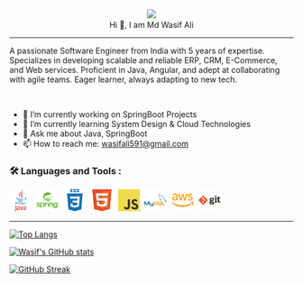 <div id="header" align="center">
  <img src="https://media.giphy.com/media/M9gbBd9nbDrOTu1Mqx/giphy.gif" width="100"/>
</div>
<div align="center">
Hi 👋, I am Md Wasif Ali
</div>

---

<!--
**wasifali591/wasifali591** is a ✨ _special_ ✨ repository because its `README.md` (this file) appears on your GitHub profile.

Here are some ideas to get you started:
-->
<p>
A passionate Software Engineer from India with 5 years of expertise. Specializes in developing scalable and reliable ERP, CRM, E-Commerce, and Web services. Proficient in Java, Angular, and adept at collaborating with agile teams. Eager learner, always adapting to new tech.
</p>
<div id="badges">
  <img src="https://komarev.com/ghpvc/?username=wasifali591&style=flat-square&color=blue" alt=""/>
</div>

- 🔭 I’m currently working on SpringBoot Projects
- 🌱 I’m currently learning System Design & Cloud Technologies
- 💬 Ask me about Java, SpringBoot
- 📫 How to reach me: wasifali591@gmail.com

### :hammer_and_wrench: Languages and Tools :
<div>
  <img src="https://github.com/devicons/devicon/blob/master/icons/java/java-original-wordmark.svg" title="Java" alt="Java" width="40" height="40"/>&nbsp;
  <img src="https://github.com/devicons/devicon/blob/master/icons/spring/spring-original-wordmark.svg" title="Spring" alt="Spring" width="40" height="40"/>&nbsp;
  <img src="https://github.com/devicons/devicon/blob/master/icons/css3/css3-plain-wordmark.svg"  title="CSS3" alt="CSS" width="40" height="40"/>&nbsp;
  <img src="https://github.com/devicons/devicon/blob/master/icons/html5/html5-original.svg" title="HTML5" alt="HTML" width="40" height="40"/>&nbsp;
  <img src="https://github.com/devicons/devicon/blob/master/icons/javascript/javascript-original.svg" title="JavaScript" alt="JavaScript" width="40" height="40"/>&nbsp;
  <img src="https://github.com/devicons/devicon/blob/master/icons/mysql/mysql-original-wordmark.svg" title="MySQL"  alt="MySQL" width="40" height="40"/>&nbsp;
  <img src="https://github.com/devicons/devicon/blob/master/icons/amazonwebservices/amazonwebservices-plain-wordmark.svg" title="AWS" alt="AWS" width="40" height="40"/>&nbsp;
  <img src="https://github.com/devicons/devicon/blob/master/icons/git/git-original-wordmark.svg" title="Git" **alt="Git" width="40" height="40"/>
</div>

---

[![Top Langs](https://github-readme-stats.vercel.app/api/top-langs/?username=wasifali591&layout=compact&theme=vision-friendly-dark)](https://github.com/anuraghazra/github-readme-stats)

[![Wasif's GitHub stats](https://github-readme-stats.vercel.app/api?username=wasifali591)](https://github.com/anuraghazra/github-readme-stats)

[![GitHub Streak](http://github-readme-streak-stats.herokuapp.com?user=wasifali591&theme=dark&background=000000)](https://git.io/streak-stats)
